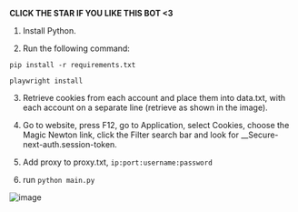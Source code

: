 **CLICK THE STAR IF YOU LIKE THIS BOT <3**

1. Install Python.

2. Run the following command:

``pip install -r requirements.txt``

``playwright install``

3. Retrieve cookies from each account and place them into data.txt, with each account on a separate line (retrieve as shown in the image).

4. Go to website, press F12, go to Application, select Cookies, choose the Magic Newton link, click the Filter search bar and look for __Secure-next-auth.session-token.
5. Add proxy to proxy.txt, `ip:port:username:password`
6. run ``python main.py``

 ![image](https://github.com/user-attachments/assets/eacc91df-3616-4a57-8d68-44fe312f32ad)
